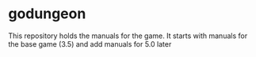 # godungeon
This repository holds the manuals for the game.  It starts with manuals for the base game (3.5) and add manuals for 5.0 later
